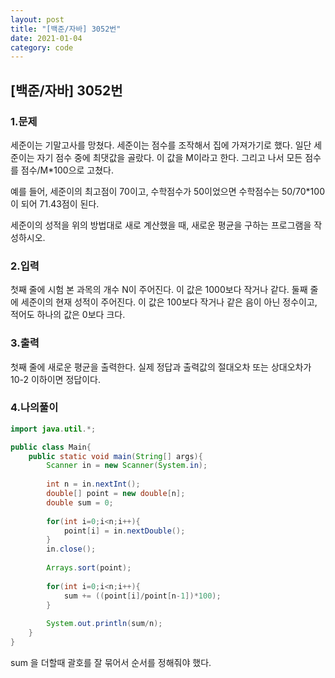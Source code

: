 ```yaml
---
layout: post
title: "[백준/자바] 3052번"
date: 2021-01-04
category: code
---
```

## [백준/자바] 3052번



### 1.문제

세준이는 기말고사를 망쳤다. 세준이는 점수를 조작해서 집에 가져가기로 했다. 일단 세준이는 자기 점수 중에 최댓값을 골랐다. 이 값을 M이라고 한다. 그리고 나서 모든 점수를 점수/M*100으로 고쳤다.

예를 들어, 세준이의 최고점이 70이고, 수학점수가 50이었으면 수학점수는 50/70*100이 되어 71.43점이 된다.

세준이의 성적을 위의 방법대로 새로 계산했을 때, 새로운 평균을 구하는 프로그램을 작성하시오.

### 2.입력

첫째 줄에 시험 본 과목의 개수 N이 주어진다. 이 값은 1000보다 작거나 같다. 둘째 줄에 세준이의 현재 성적이 주어진다. 이 값은 100보다 작거나 같은 음이 아닌 정수이고, 적어도 하나의 값은 0보다 크다.

### 3.출력

첫째 줄에 새로운 평균을 출력한다. 실제 정답과 출력값의 절대오차 또는 상대오차가 10-2 이하이면 정답이다.

### 4.나의풀이

```java
import java.util.*;

public class Main{
    public static void main(String[] args){
        Scanner in = new Scanner(System.in);
        
        int n = in.nextInt(); 
        double[] point = new double[n];
        double sum = 0;
        
        for(int i=0;i<n;i++){
            point[i] = in.nextDouble();
        }
        in.close();
        
        Arrays.sort(point);
        
        for(int i=0;i<n;i++){
            sum += ((point[i]/point[n-1])*100);
        }
       
        System.out.println(sum/n);
    }
}

```
sum 을 더할때 괄호를 잘 묶어서 순서를 정해줘야 했다. 
